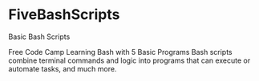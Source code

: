 # FiveBashScripts
Basic Bash Scripts

Free Code Camp
Learning Bash with 5 Basic Programs
Bash scripts combine terminal commands and logic into programs that can execute or automate tasks, and much more.
